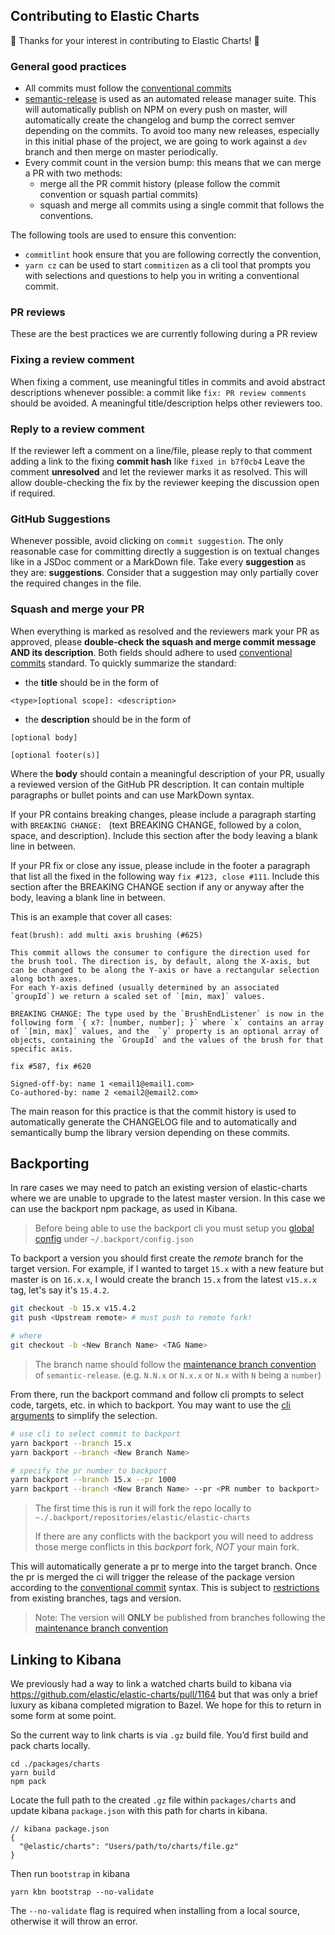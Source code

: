 ## Contributing to Elastic Charts

🙌 Thanks for your interest in contributing to Elastic Charts! 🙌

### General good practices

- All commits must follow the [conventional commits](https://www.conventionalcommits.org/en/v1.0.0-beta.2/)
- [semantic-release](https://semantic-release.gitbook.io) is used as an automated release manager suite.
  This will automatically publish on NPM on every push on master, will automatically create the changelog and bump the correct semver depending on the commits. To avoid too many new releases, especially in this initial phase of the project, we are going to work against a `dev` branch and then merge on master periodically.
- Every commit count in the version bump: this means that we can merge a PR with two methods:
  - merge all the PR commit history (please follow the commit convention or squash partial commits)
  - squash and merge all commits using a single commit that follows the conventions.

The following tools are used to ensure this convention:

- `commitlint` hook ensure that you are following correctly the convention,
- `yarn cz` can be used to start `commitizen` as a cli tool that prompts you with selections and questions to help you in writing a conventional commit.

### PR reviews

These are the best practices we are currently following during a PR review

### Fixing a review comment

When fixing a comment, use meaningful titles in commits and avoid abstract descriptions whenever possible: a commit like `fix: PR review comments` should be avoided. A meaningful title/description helps other reviewers too.

### Reply to a review comment

If the reviewer left a comment on a line/file, please reply to that comment adding a link to the fixing **commit hash** like `fixed in b7f0cb4`
Leave the comment **unresolved** and let the reviewer marks it as resolved. This will allow double-checking the fix by the reviewer keeping the discussion open if required.

### GitHub Suggestions

Whenever possible, avoid clicking on `commit suggestion`. The only reasonable case for committing directly a suggestion is on textual changes like in a JSDoc comment or a MarkDown file.
Take every **suggestion** as they are: **suggestions**. Consider that a suggestion may only partially cover the required changes in the file.


### Squash and merge your PR

When everything is marked as resolved and the reviewers mark your PR as approved, please **double-check the squash and merge commit message AND its description**.
Both fields should adhere to used [conventional commits](https://www.conventionalcommits.org/en/v1.0.0-beta.2/) standard.
To quickly summarize the standard:
- the **title** should be in the form of
```
<type>[optional scope]: <description>
```
- the **description** should be in the form of
```
[optional body]

[optional footer(s)]
```
Where the **body** should contain a meaningful description of your PR, usually a reviewed version of the GitHub PR description. It can contain multiple paragraphs or bullet points and can use MarkDown syntax.

If your PR contains breaking changes, please include a paragraph starting with `BREAKING CHANGE: `
(text BREAKING CHANGE, followed by a colon, space, and description). Include this section after the body leaving a blank line in between.

If your PR fix or close any issue, please include in the footer a paragraph that list all the fixed in the following way `fix #123, close #111`. Include this section after the BREAKING CHANGE section if any or anyway after the body, leaving a blank line in between.

This is an example that cover all cases:

```
feat(brush): add multi axis brushing (#625)

This commit allows the consumer to configure the direction used for the brush tool. The direction is, by default, along the X-axis, but can be changed to be along the Y-axis or have a rectangular selection along both axes.
For each Y-axis defined (usually determined by an associated `groupId`) we return a scaled set of `[min, max]` values.

BREAKING CHANGE: The type used by the `BrushEndListener` is now in the following form `{ x?: [number, number]; }` where `x` contains an array of `[min, max]` values, and the  `y` property is an optional array of objects, containing the `GroupId` and the values of the brush for that specific axis.

fix #587, fix #620

Signed-off-by: name 1 <email1@email1.com>
Co-authored-by: name 2 <email2@email2.com>

```

The main reason for this practice is that the commit history is used to automatically generate the CHANGELOG file and to automatically and semantically bump the library version depending on these commits.


## Backporting

In rare cases we may need to patch an existing version of elastic-charts where we are unable to upgrade to the latest master version. In this case we can use the backport npm package, as used in Kibana.

> Before being able to use the backport cli you must setup you [global config](https://github.com/sqren/backport/blob/master/docs/configuration.md#global-config-backportconfigjson) under `~/.backport/config.json`

To backport a version you should first create the *remote* branch for the target version. For example, if I wanted to target `15.x` with a new feature but master is on `16.x.x`, I would create the branch `15.x` from the latest `v15.x.x` tag, let's say it's `15.4.2`.

```bash
git checkout -b 15.x v15.4.2
git push <Upstream remote> # must push to remote fork!

# where
git checkout -b <New Branch Name> <TAG Name>
```

> The branch name should follow the [maintenance branch convention](https://github.com/semantic-release/semantic-release/blob/0785a844fa8ac1320383452ce531898be3b01f92/docs/recipes/maintenance-releases.md#publishing-maintenance-releases) of `semantic-release`.
> (e.g. `N.N.x` or `N.x.x` or `N.x` with `N` being a `number`)

From there, run the backport command and follow cli prompts to select code, targets, etc. in which to backport. You may want to use the [cli arguments](https://github.com/sqren/backport/blob/master/README.md#cli-arguments) to simplify the selection.

```bash
# use cli to select commit to backport
yarn backport --branch 15.x
yarn backport --branch <New Branch Name>

# specify the pr number to backport
yarn backport --branch 15.x --pr 1000
yarn backport --branch <New Branch Name> --pr <PR number to backport>
```

> The first time this is run it will fork the repo locally to `~./.backport/repositories/elastic/elastic-charts`
>
> If there are any conflicts with the backport you will need to address those merge conflicts in this *backport* fork, *NOT* your main fork.

This will automatically generate a pr to merge into the target branch. Once the pr is merged the ci will trigger the release of the package version according to the [conventional commit](https://www.conventionalcommits.org/en/v1.0.0-beta.2/) syntax. This is subject to [restrictions](https://semantic-release.gitbook.io/semantic-release/usage/workflow-configuration#pushing-to-a-maintenance-branch) from existing branches, tags and version.

> Note: The version will __ONLY__ be published from branches following the [maintenance branch convention](https://github.com/semantic-release/semantic-release/blob/0785a844fa8ac1320383452ce531898be3b01f92/docs/recipes/maintenance-releases.md#publishing-maintenance-releases)

## Linking to Kibana

We previously had a way to link a watched charts build to kibana via https://github.com/elastic/elastic-charts/pull/1164 but that was only a brief luxury as kibana completed migration to Bazel. We hope for this to return in some form at some point.

So the current way to link charts is via `.gz` build file. You’d first build and pack charts locally.

```
cd ./packages/charts
yarn build
npm pack
```

Locate the full path to the created `.gz` file within `packages/charts` and update kibana `package.json` with this path for charts in kibana.

```jsonc
// kibana package.json
{
  "@elastic/charts": "Users/path/to/charts/file.gz"
}
```

Then run `bootstrap` in kibana

```
yarn kbn bootstrap --no-validate
```

The `--no-validate` flag is required when installing from a local source, otherwise it will throw an error.
